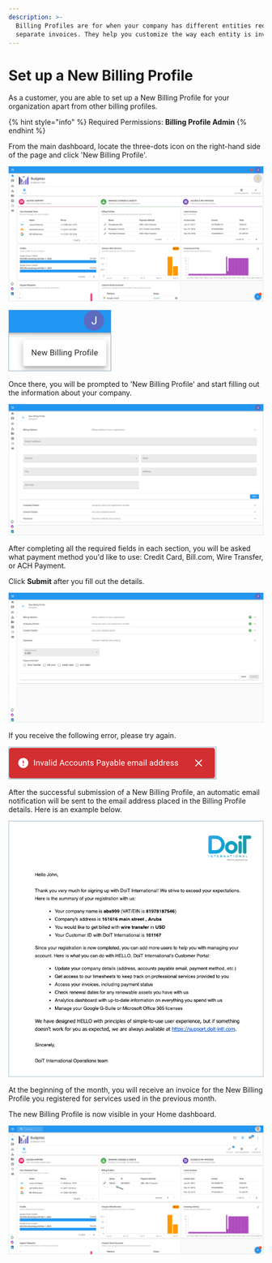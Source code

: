 ```yaml
---
description: >-
  Billing Profiles are for when your company has different entities requiring
  separate invoices. They help you customize the way each entity is invoiced.
---
```


# Set up a New Billing Profile

As a customer, you are able to set up a New Billing Profile for your organization apart from other billing profiles.  

{% hint style="info" %}
Required Permissions: **Billing Profile Admin**
{% endhint %}

From the main dashboard, locate the three-dots icon on the right-hand side of the page and click 'New Billing Profile'.

![](../.gitbook/assets/more-vert-icon.png)

![](../.gitbook/assets/new-billing-profile.png)

Once there, you will be prompted to 'New Billing Profile' and start filling out the information about your company.

![](../.gitbook/assets/create-new-billing-profile-2-%20%281%29.png)

After completing all the required fields in each section, you will be asked what payment method you'd like to use: Credit Card, Bill.com, Wire Transfer, or ACH Payment.

Click **Submit** after you fill out the details.

![](../.gitbook/assets/payment-method-and-currency%20%281%29%20%281%29%20%281%29%20%281%29.png)

If you receive the following error, please try again.

![](../.gitbook/assets/invalid-account.png)

After the successful submission of a New Billing Profile, an automatic email notification will be sent to the email address placed in the Billing Profile details. Here is an example below.

![](../.gitbook/assets/payment-email-confirmation.png)

At the beginning of the month, you will receive an invoice for the New Billing Profile you registered for services used in the previous month.

The new Billing Profile is now visible in your Home dashboard.

![](../.gitbook/assets/the-new-business.png)



